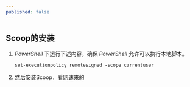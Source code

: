 ```yaml
---
published: false
---
```

## Scoop的安装

1. _PowerShell_ 下运行下述内容，确保 _PowerShell_ 允许可以执行本地脚本。

	`set-executionpolicy remotesigned -scope currentuser`

2. 然后安装Scoop，看网速来的